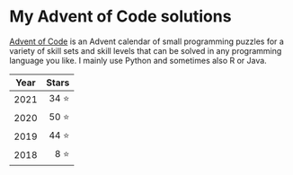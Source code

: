 # My Advent of Code solutions
[Advent of Code](https://adventofcode.com) is an Advent calendar of small programming puzzles for a variety of skill sets and skill levels that can be solved in any programming language you like. I mainly use Python and sometimes also R or Java.

| Year | Stars |
|------|------:|
| 2021 |  34 ⭐ |
| 2020 |  50 ⭐ |
| 2019 |  44 ⭐ |
| 2018 |   8 ⭐ |
